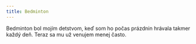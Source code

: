 ```yaml
---
title: Bedminton
---
```

Bedminton bol mojím detstvom, keď som ho počas prázdnin hrávala takmer každý deň. Teraz sa mu už venujem menej často.